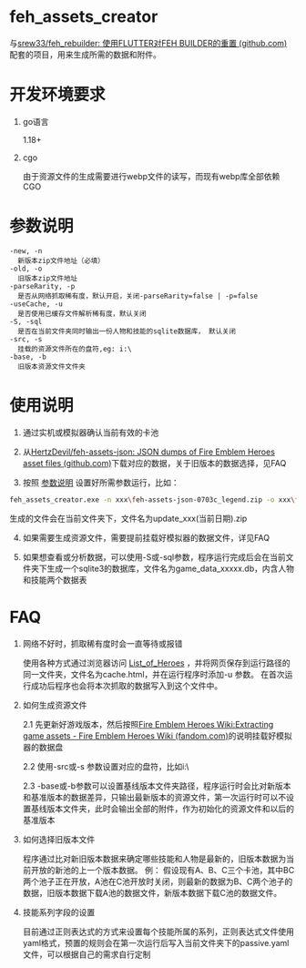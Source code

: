 # feh_assets_creator

与[srew33/feh_rebuilder: 使用FLUTTER对FEH BUILDER的重置 (github.com)](https://github.com/srew33/feh_rebuilder) 配套的项目，用来生成所需的数据和附件。

# 开发环境要求

1. go语言
   
   1.18+

2. cgo
   
   由于资源文件的生成需要进行webp文件的读写，而现有webp库全部依赖CGO

# 参数说明

```
-new, -n
  新版本zip文件地址（必填）
-old, -o
  旧版本zip文件地址
-parseRarity, -p
  是否从网络抓取稀有度，默认开启，关闭-parseRarity=false | -p=false
-useCache, -u
  是否使用已缓存文件解析稀有度，默认关闭
-S, -sql
  是否在当前文件夹同时输出一份人物和技能的sqlite数据库， 默认关闭  
-src, -s
  挂载的资源文件所在的盘符,eg: i:\ 
-base, -b
  旧版本资源文件文件夹
```

# 使用说明

1. 通过实机或模拟器确认当前有效的卡池

2. 从[HertzDevil/feh-assets-json: JSON dumps of Fire Emblem Heroes asset files (github.com)](https://github.com/HertzDevil/feh-assets-json)下载对应的数据，关于旧版本的数据选择，见FAQ

3. 按照 [参数说明](#参数说明 ) 设置好所需参数运行，比如：

```bash
feh_assets_creator.exe -n xxx\feh-assets-json-0703c_legend.zip -o xxx\feh-assets-json-0701c_legend.zip -p -useCache -S -s i:
```

生成的文件会在当前文件夹下，文件名为update_xxx(当前日期).zip

4. 如果需要生成资源文件，需要提前挂载好模拟器的数据文件，详见FAQ

5. 如果想查看或分析数据，可以使用-S或-sql参数，程序运行完成后会在当前文件夹下生成一个sqlite3的数据库，文件名为game_data_xxxxx.db，内含人物和技能两个数据表

# FAQ

1. 网络不好时，抓取稀有度时会一直等待或报错
   
   使用各种方式通过浏览器访问 [List_of_Heroes](https://feheroes.fandom.com/wiki/List_of_Heroes) ，并将网页保存到运行路径的同一文件夹，文件名为cache.html，并在运行程序时添加-u 参数。
   在首次运行成功后程序也会将本次抓取的数据写入到这个文件中。

2. 如何生成资源文件
   
   2.1 先更新好游戏版本，然后按照[Fire Emblem Heroes Wiki:Extracting game assets - Fire Emblem Heroes Wiki (fandom.com)](https://feheroes.fandom.com/wiki/Fire_Emblem_Heroes_Wiki:Extracting_game_assets)的说明挂载好模拟器的数据盘
   
   2.2 使用-src或-s 参数设置对应的盘符，比如i:\
   
   2.3 -base或-b参数可以设置基线版本文件夹路径，程序运行时会比对新版本和基准版本的数据差异，只输出最新版本的资源文件，第一次运行时可以不设置基线版本文件夹，此时会输出全部的附件，作为初始化的资源文件和以后的基准版本

3. 如何选择旧版本文件
   
   程序通过比对新旧版本数据来确定哪些技能和人物是最新的，旧版本数据为当前开放的新池的上一个版本数据。
   例： 假设现有A、B、C三个卡池，其中BC两个池子正在开放，A池在C池开放时关闭，则最新的数据为B、C两个池子的数据，旧版本数据下载A池的数据文件，新版本数据下载C池的数据文件。

4. 技能系列字段的设置
   
   目前通过正则表达式的方式来设置每个技能所属的系列，正则表达式文件使用yaml格式，预置的规则会在第一次运行后写入当前文件夹下的passive.yaml文件，可以根据自己的需求自行定制
